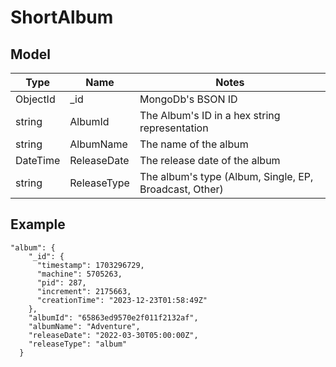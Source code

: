 # ShortAlbum

## Model
|Type|Name|Notes|
|----|-----|------|
|ObjectId|\_id|MongoDb's BSON ID|
|string|AlbumId|The Album's ID in a hex string representation|
|string|AlbumName|The name of the album|
|DateTime|ReleaseDate|The release date of the album|
|string|ReleaseType|The album's type (Album, Single, EP, Broadcast, Other)|
## Example
```
"album": {
	"_id": {
	  "timestamp": 1703296729,
	  "machine": 5705263,
	  "pid": 287,
	  "increment": 2175663,
	  "creationTime": "2023-12-23T01:58:49Z"
	},
	"albumId": "65863ed9570e2f011f2132af",
	"albumName": "Adventure",
	"releaseDate": "2022-03-30T05:00:00Z",
	"releaseType": "album"
  }
```